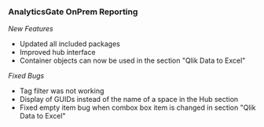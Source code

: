 ### AnalyticsGate OnPrem Reporting

*New Features*
- Updated all included packages
- Improved hub interface
- Container objects can now be used in the section "Qlik Data to Excel"

*Fixed Bugs*
- Tag filter was not working
- Display of GUIDs instead of the name of a space in the Hub section
- Fixed empty item bug when combox box item is changed in section "Qlik Data to Excel"
